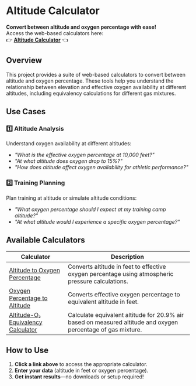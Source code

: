 # Altitude Calculator

**Convert between altitude and oxygen percentage with ease!**  
Access the web-based calculators here:  
👉 **[Altitude Calculator](https://dbeatty10.github.io/altitude-calculator/)** 👈  

## Overview

This project provides a suite of web-based calculators to convert between altitude and oxygen percentage. These tools help you understand the relationship between elevation and effective oxygen availability at different altitudes, including equivalency calculations for different gas mixtures.

## Use Cases

### 1️⃣ Altitude Analysis
Understand oxygen availability at different altitudes:
- *"What is the effective oxygen percentage at 10,000 feet?"*
- *"At what altitude does oxygen drop to 15%?"*
- *"How does altitude affect oxygen availability for athletic performance?"*

### 2️⃣ Training Planning
Plan training at altitude or simulate altitude conditions:
- *"What oxygen percentage should I expect at my training camp altitude?"*
- *"At what altitude would I experience a specific oxygen percentage?"*

## Available Calculators

| Calculator | Description |
|------------|-------------|
| [Altitude to Oxygen Percentage](https://dbeatty10.github.io/altitude-calculator/altitude_to_o2_percentage.html) | Converts altitude in feet to effective oxygen percentage using atmospheric pressure calculations. |
| [Oxygen Percentage to Altitude](https://dbeatty10.github.io/altitude-calculator/o2_percentage_to_altitude.html) | Converts effective oxygen percentage to equivalent altitude in feet. |
| [Altitude-O₂ Equivalency Calculator](https://dbeatty10.github.io/altitude-calculator/altitude_o2_to_altitude.html) | Calculate equivalent altitude for 20.9% air based on measured altitude and oxygen percentage of gas mixture. |

## How to Use

1. **Click a link above** to access the appropriate calculator.
2. **Enter your data** (altitude in feet or oxygen percentage).
3. **Get instant results**—no downloads or setup required!
